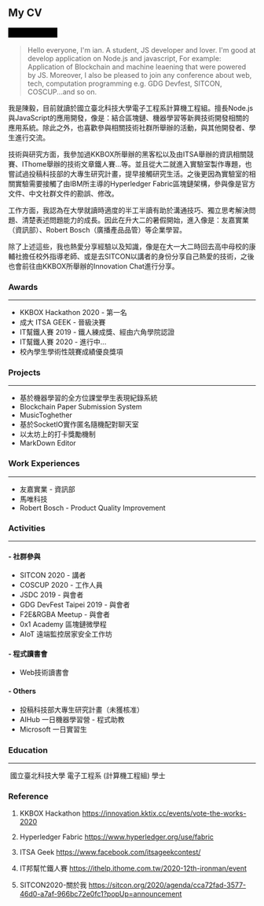 ## My CV
![intro](https://github.com/ianchen0119/ianchen0119/blob/master/minifesto.gif)
> Hello everyone, I'm ian.
A student, JS developer and lover.
I'm good at develop application on Node.js and javascript, For example: Application of Blockchain and machine leaening that were powered by JS.
Moreover, I also be pleased to join any conference about web, tech, computation programming e.g. GDG Devfest, SITCON, COSCUP...and so on.

我是陳毅，目前就讀於國立臺北科技大學電子工程系計算機工程組。擅長Node.js與JavaScript的應用開發，像是：結合區塊鏈、機器學習等新興技術開發相關的應用系統。除此之外，也喜歡參與相關技術社群所舉辦的活動，與其他開發者、學生進行交流。

技術與研究方面，我參加過KKBOX所舉辦的黑客松以及由ITSA舉辦的資訊相關競賽、IThome舉辦的技術文章鐵人賽...等。並且從大二就進入實驗室製作專題，也嘗試過投稿科技部的大專生研究計畫，提早接觸研究生活。之後更因為實驗室的相關實驗需要接觸了由IBM所主導的Hyperledger Fabric區塊鏈架構，參與像是官方文件、中文社群文件的勘誤、修改。

工作方面，我認為在大學就讀時適度的半工半讀有助於溝通技巧、獨立思考解決問題、清楚表述問題能力的成長。因此在升大二的暑假開始，進入像是：友嘉實業（資訊部）、Robert Bosch（廣播產品品管）等企業學習。

除了上述這些，我也熱愛分享經驗以及知識，像是在大一大二時回去高中母校的康輔社擔任校外指導老師、或是去SITCON以講者的身份分享自己熱愛的技術，之後也會前往由KKBOX所舉辦的Innovation Chat進行分享。

### Awards

<hr>

- KKBOX Hackathon 2020 - 第一名
- 成大 ITSA GEEK - 晉級決賽
- IT幫鐵人賽 2019 - 鐵人練成獎、經由六角學院認證
- IT幫鐵人賽 2020 - 進行中...
- 校內學生學術性競賽成績優良獎項

### Projects

<hr>

- 基於機器學習的全方位課堂學生表現紀錄系統
- Blockchain Paper Submission System
- MusicToghether
- 基於SocketIO實作匿名隨機配對聊天室
- 以太坊上的打卡獎勵機制
- MarkDown Editor

### Work Experiences

<hr>

- 友嘉實業 - 資訊部
- 馬唯科技
- Robert Bosch - Product Quality Improvement

### Activities

<hr>

#### - 社群參與

- SITCON 2020 - 講者
- COSCUP 2020 - 工作人員
- JSDC 2019 - 與會者
- GDG DevFest Taipei 2019 - 與會者
- F2E&RGBA Meetup - 與會者
- 0x1 Academy 區塊鏈微學程
- AIoT 遠端監控居家安全工作坊

#### - 程式讀書會

- Web技術讀書會

#### - Others

- 投稿科技部大專生研究計畫（未獲核准）
- AIHub 一日機器學習營 - 程式助教
- Microsoft 一日實習生

### Education

<hr>

​	國立臺北科技大學 電子工程系 (計算機工程組) 學士

### Reference

1. KKBOX Hackathon https://innovation.kktix.cc/events/vote-the-works-2020

2. Hyperledger Fabric https://www.hyperledger.org/use/fabric

3. ITSA Geek https://www.facebook.com/itsageekcontest/

4. IT邦幫忙鐵人賽 https://ithelp.ithome.com.tw/2020-12th-ironman/event

5. SITCON2020-關於我 https://sitcon.org/2020/agenda/cca72fad-3577-46d0-a7af-966bc72e0fc1?popUp=announcement

